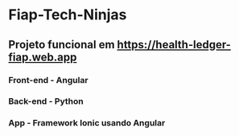 # Fiap-Tech-Ninjas

##  Projeto funcional em https://health-ledger-fiap.web.app
### Front-end - Angular
### Back-end - Python
### App - Framework Ionic usando Angular
